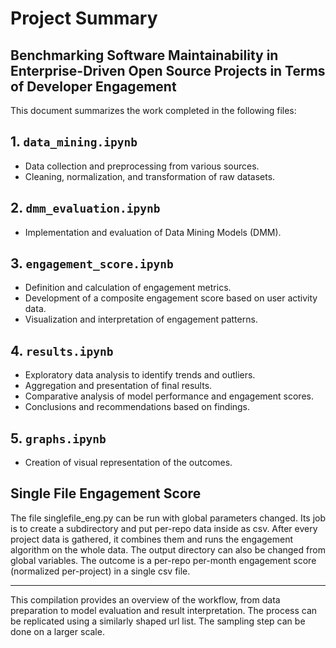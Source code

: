 # Project Summary
## **Benchmarking Software Maintainability in Enterprise-Driven Open Source Projects in Terms of Developer Engagement**

This document summarizes the work completed in the following files:

## 1. `data_mining.ipynb`
- Data collection and preprocessing from various sources.
- Cleaning, normalization, and transformation of raw datasets.

## 2. `dmm_evaluation.ipynb`
- Implementation and evaluation of Data Mining Models (DMM).

## 3. `engagement_score.ipynb`
- Definition and calculation of engagement metrics.
- Development of a composite engagement score based on user activity data.
- Visualization and interpretation of engagement patterns.

## 4. `results.ipynb`
- Exploratory data analysis to identify trends and outliers.
- Aggregation and presentation of final results.
- Comparative analysis of model performance and engagement scores.
- Conclusions and recommendations based on findings.

## 5. `graphs.ipynb`
- Creation of visual representation of the outcomes.

## Single File Engagement Score
The file singlefile_eng.py can be run with global parameters changed. Its job is to create a subdirectory and put per-repo data inside as csv. After every project data is gathered, it combines them and runs the engagement algorithm on the whole data. The output directory can also be changed from global variables. The outcome is a per-repo per-month engagement score (normalized per-project) in a single csv file.

---
This compilation provides an overview of the workflow, from data preparation to model evaluation and result interpretation. The process can be replicated using a similarly shaped url list. The sampling step can be done on a larger scale.